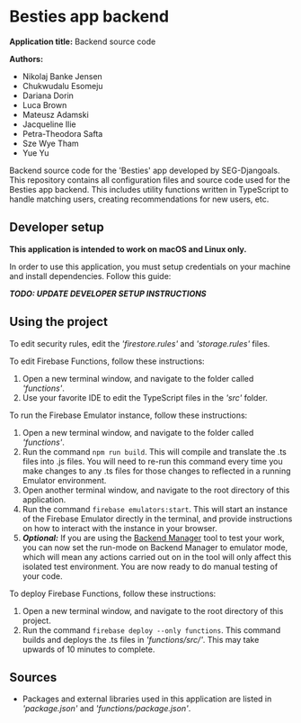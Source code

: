 # Besties app backend

**Application title:** Backend source code

**Authors:**
* Nikolaj Banke Jensen
* Chukwudalu Esomeju
* Dariana Dorin
* Luca Brown
* Mateusz Adamski
* Jacqueline Ilie
* Petra-Theodora Safta
* Sze Wye Tham
* Yue Yu


Backend source code for the 'Besties' app developed by SEG-Djangoals.
This repository contains all configuration files and source code used for the Besties app backend. This includes utility functions written in TypeScript to handle matching users, creating recommendations for new users, etc.

## Developer setup
**This application is intended to work on macOS and Linux only.** 

In order to use this application, you must setup credentials on your machine and install dependencies. Follow this guide:

***TODO: UPDATE DEVELOPER SETUP INSTRUCTIONS***

## Using the project
To edit security rules, edit the *'firestore.rules'* and *'storage.rules'* files.

To edit Firebase Functions, follow these instructions:
1. Open a new terminal window, and navigate to the folder called *'functions'*.
2. Use your favorite IDE to edit the TypeScript files in the *'src'* folder.

To run the Firebase Emulator instance, follow these instructions:
1. Open a new terminal window, and navigate to the folder called *'functions'*.
2. Run the command `npm run build`. This will compile and translate the .ts files into .js files. You will need to re-run this command every time you make changes to any .ts files for those changes to reflected in a running Emulator environment.
3. Open another terminal window, and navigate to the root directory of this application.
4. Run the command `firebase emulators:start`. This will start an instance of the Firebase Emulator directly in the terminal, and provide instructions on how to interact with the instance in your browser.
5. ***Optional:*** If you are using the [Backend Manager](https://github.com/nikolajjensen/besties-backend-manager) tool to test your work, you can now set the run-mode on Backend Manager to emulator mode, which will mean any actions carried out on in the tool will only affect this isolated test environment. You are now ready to do manual testing of your code.

To deploy Firebase Functions, follow these instructions:
1. Open a new terminal window, and navigate to the root directory of this project.
2. Run the command `firebase deploy --only functions`. This command builds and deploys the .ts files in *'functions/src/'*. This may take upwards of 10 minutes to complete.

## Sources
* Packages and external libraries used in this application are listed in *'package.json'* and *'functions/package.json'*.
